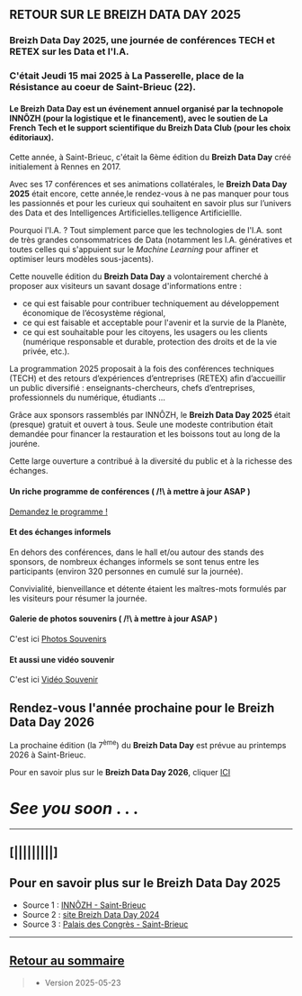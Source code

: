 ## RETOUR SUR LE BREIZH DATA DAY 2025


### Breizh Data Day 2025, une journée de conférences TECH et RETEX sur les Data et l'I.A. 
### C'était Jeudi 15 mai 2025 à La Passerelle, place de la Résistance au coeur de Saint-Brieuc (22).

#### Le Breizh Data Day est un événement annuel organisé par la technopole INNÔZH (pour la logistique et le financement), avec le soutien de La French Tech et le support scientifique du Breizh Data Club (pour les choix éditoriaux).

Cette année, à Saint-Brieuc, c'était la 6ème édition du **Breizh Data Day** créé initialement à Rennes en 2017. 

Avec ses 17 conférences et ses animations collatérales, le **Breizh Data Day 2025** était encore, cette année,le rendez-vous à ne pas manquer pour tous les passionnés et pour les curieux qui souhaitent en savoir plus sur l’univers des Data et des Intelligences Artificielles.telligence Artificiellle.

Pourquoi l'I.A. ? Tout simplement parce que les technologies de l'I.A. sont de très grandes consommatrices de Data (notamment les I.A. génératives et toutes celles qui s'appuient sur le _Machine Learning_ pour affiner et optimiser leurs modèles sous-jacents).

Cette nouvelle édition du **Breizh Data Day** a volontairement cherché à proposer aux visiteurs un savant dosage d'informations entre :
- ce qui est faisable pour contribuer techniquement au développement économique de l’écosystème régional,
- ce qui est faisable et acceptable pour l'avenir et la survie de la Planète,
- ce qui est souhaitable pour les citoyens, les usagers ou les clients (numérique responsable et durable, protection des droits et de la vie privée, etc.).

La programmation 2025 proposait à la fois des conférences techniques (TECH) et des retours d’expériences d’entreprises (RETEX) afin d’accueillir un public diversifié : enseignants-chercheurs, chefs d’entreprises, professionnels du
numérique, étudiants … 

Grâce aux sponsors rassemblés par INNÔZH, le **Breizh Data Day 2025** était (presque) gratuit et ouvert à tous. Seule une modeste contribution était demandée pour financer la restauration et les boissons tout au long de la jouréne.

Cette large ouverture a contribué à la diversité du public et à la richesse des échanges. 


>

#### Un riche programme de conférences  ( /!\  à mettre à jour ASAP )

[Demandez le programme !](../illustrim/PDFfiles/Programme_BDD2025-OK.pdf)


>

#### Et des échanges informels 

En dehors des conférences, dans le hall et/ou autour des stands des sponsors, de nombreux échanges informels se sont tenus entre les participants (environ 320 personnes en cumulé sur la journée).

Convivialité, bienveillance et détente étaient les maîtres-mots formulés par les visiteurs pour résumer la journée.

#### Galerie de photos souvenirs   ( /!\  à mettre à jour ASAP )
C'est ici [Photos Souvenirs](../File_BDD2025photos)


#### Et aussi une vidéo souvenir 
C'est ici [Vidéo Souvenir](https://youtu.be/oIBDLMm7fyQ)

## Rendez-vous l'année prochaine pour le Breizh Data Day 2026 

La prochaine édition (la 7<sup>ème</sup>) du **Breizh Data Day** est prévue au printemps 2026 à Saint-Brieuc. 

Pour en savoir plus sur le **Breizh Data Day 2026**, cliquer [ICI](https://breizhdataday.innozh.fr/)

#  _See you soon_ . . .

 
---

## [|||||||||] 
>
## Pour en savoir plus sur le Breizh Data Day 2025

- Source 1 : [INNÔZH - Saint-Brieuc](https://www.innozh.fr/innozh/qui-sommes-nous-2/)
- Source 2 : [site Breizh Data Day 2024](https://breizhdataday.innozh.fr/)
- Source 3 : [Palais des Congrès - Saint-Brieuc](https://www.saintbrieucexpocongres.com/)
  
---

## [Retour au sommaire](https://dcn-prof.github.io/breizhdataclub/)
  
>

>  *  Version 2025-05-23
>    
